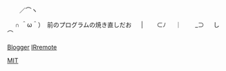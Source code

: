 

　　／⌒ヽ
  
　 ∩ ＾ω＾）　前のプログラムの焼き直しだお
　
  |　　 ⊂ﾉ
　
 ｜　　 _⊃
　
  し ⌒
  
[Blogger](https://tatanabe.blogspot.com/2025/02/stm32.html)
[IRremote](https://github.com/wataoxp/IRremote)

[MIT](https://github.com/wataoxp/simple_IR/blob/main/LICENSE)
